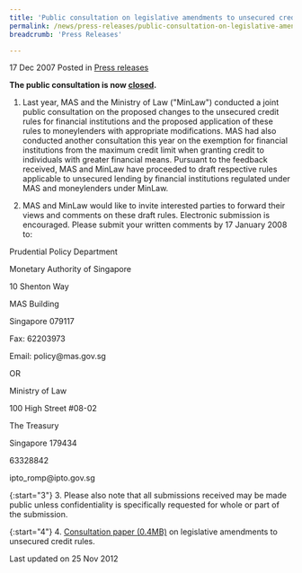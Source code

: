 ```yaml
---
title: 'Public consultation on legislative amendments to unsecured credit rules'
permalink: /news/press-releases/public-consultation-on-legislative-amendments-to-unsecured-credit-rules
breadcrumb: 'Press Releases'

---
```



17 Dec 2007 Posted in [Press releases](/news/press-releases)

**The public consultation is now <u>closed</u>.**


1. Last year, MAS and the Ministry of Law ("MinLaw") conducted a joint public consultation on the proposed changes to the unsecured credit rules for financial institutions and the proposed application of these rules to moneylenders with appropriate modifications. MAS had also conducted another consultation this year on the exemption for financial institutions from the maximum credit limit when granting credit to individuals with greater financial means. Pursuant to the feedback received, MAS and MinLaw have proceeded to draft respective rules applicable to unsecured lending by financial institutions regulated under MAS and moneylenders under MinLaw.

2. MAS and MinLaw would like to invite interested parties to forward their views and comments on these draft rules. Electronic submission is encouraged. Please submit your written comments by 17 January 2008 to:


<p class="address-centered">Prudential Policy Department</p>
<p class="address-centered">Monetary Authority of Singapore</p>
<p class="address-centered">10 Shenton Way</p>
<p class="address-centered">MAS Building</p>
<p class="address-centered">Singapore 079117</p>

<p class="address-centered">Fax: 62203973</p>
<p class="address-centered">Email: policy@mas.gov.sg</p>

<p class="address-centered">OR</p>

<p class="address-centered">Ministry of Law</p>
<p class="address-centered">100 High Street #08-02</p>
<p class="address-centered">The Treasury</p>
<p class="address-centered">Singapore 179434</p>

<p class="address-centered">63328842</p>
<p class="address-centered">ipto_romp@ipto.gov.sg</p>


{:start="3"}
3. Please also note that all submissions received may be made public unless confidentiality is specifically requested for whole or part of the submission.

 

{:start="4"}
4. [Consultation paper (0.4MB)](/files/news/press-releases/2007/12/linkclickcdee.pdf) on legislative amendments to unsecured credit rules.


<p class="right-side-updated">Last updated on 25 Nov 2012</p>


